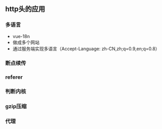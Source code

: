 ## http头的应用

### 多语言

* vue-18n
* 做成多个网站
* 通过服务端实现多语言（Accept-Language: zh-CN,zh;q=0.9,en;q=0.8）


### 断点续传

### referer

### 判断内核

### gzip压缩

### 代理